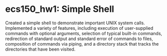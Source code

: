 # ecs150_hw1: Simple Shell
Created a simple shell to demonstrate important UNIX system calls. Implemented a variety of features, including execution of user-supplied commands with optional arguments, selection of typical built-in commands, redirection of standard output and standard error of commands to files, composition of commands via piping, and a directory stack that tracks the directories that have been visited.
